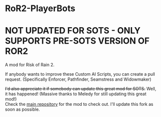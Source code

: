 # RoR2-PlayerBots
# NOT UPDATED FOR SOTS - ONLY SUPPORTS PRE-SOTS VERSION OF ROR2
A mod for Risk of Rain 2.

If anybody wants to improve these Custom AI Scripts, you can create a pull request.
(Specifically Enforcer, Pathfinder, Seamstress and Widowmaker)

~~I'd also appreciate it if somebody can update this great mod for SOTS.~~
Well, it has happened! (Massive thanks to Meledy for still updating this great mod!)  
Check the [main repository](https://github.com/Melledy/RoR2-PlayerBots) for the mod to check out. I'll update this fork as soon as possible.
